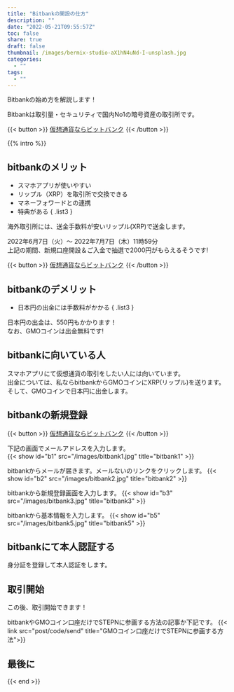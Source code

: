 ```yaml
---
title: "Bitbankの開設の仕方"
description: ""
date: "2022-05-21T09:55:57Z"
toc: false
share: true
draft: false
thumbnail: /images/bermix-studio-aX1hN4uNd-I-unsplash.jpg
categories:
  - ""
tags:
  - ""
---
```


Bitbankの始め方を解説します！   

Bitbankは取引量・セキュリティで国内No1の暗号資産の取引所です。

<!--more-->

{{< button >}}
<a href="https://h.accesstrade.net/sp/cc?rk=0100lb4d00lhxt" rel="nofollow" referrerpolicy="no-referrer-when-downgrade">仮想通貨ならビットバンク<img src="https://h.accesstrade.net/sp/rr?rk=0100lb4d00lhxt" width="1" height="1" border="0" alt="" /></a>
{{< /button >}}

{{% intro %}} 

## bitbankのメリット

- スマホアプリが使いやすい
- リップル（XRP）を取引所で交換できる
- マネーフォワードとの連携
- 特典がある
{ .list3 }

海外取引所には、送金手数料が安いリップル(XRP)で送金します。　　

2022年6月7日（火）〜 2022年7月7日（木）11時59分  
上記の期間、新規口座開設＆ご入金で抽選で2000円がもらえるそうです!

{{< button >}}
<a href="https://h.accesstrade.net/sp/cc?rk=0100lb4d00lhxt" rel="nofollow" referrerpolicy="no-referrer-when-downgrade">仮想通貨ならビットバンク<img src="https://h.accesstrade.net/sp/rr?rk=0100lb4d00lhxt" width="1" height="1" border="0" alt="" /></a>
{{< /button >}}

## bitbankのデメリット

- 日本円の出金には手数料がかかる
{ .list3 }

日本円の出金は、550円もかかります！  
なお、GMOコインは出金無料です!   

## bitbankに向いている人

スマホアプリにて仮想通貨の取引をしたい人には向いています。  
出金については、私ならbitbankからGMOコインにXRP(リップル)を送ります。    
そして、GMOコインで日本円に出金します。

## bitbankの新規登録

{{< button >}}
<a href="https://h.accesstrade.net/sp/cc?rk=0100lb4d00lhxt" rel="nofollow" referrerpolicy="no-referrer-when-downgrade">仮想通貨ならビットバンク<img src="https://h.accesstrade.net/sp/rr?rk=0100lb4d00lhxt" width="1" height="1" border="0" alt="" /></a>
{{< /button >}}

下記の画面でメールアドレスを入力します。  
{{< show id="b1" src="/images/bitbank1.jpg" title="bitbank1" >}}

bitbankからメールが届きます。メールないのリンクをクリックします。
{{< show id="b2" src="/images/bitbank2.jpg" title="bitbank2" >}}

bitbankから新規登録画面を入力します。
{{< show id="b3" src="/images/bitbank3.jpg" title="bitbank3" >}}

bitbankから基本情報を入力します。
{{< show id="b5" src="/images/bitbank5.jpg" title="bitbank5" >}}

## bitbankにて本人認証する

身分証を登録して本人認証をします。  

## 取引開始

この後、取引開始できます！

bitbankやGMOコイン口座だけでSTEPNに参画する方法の記事か下記です。
{{< link src="post/code/send" title="GMOコイン口座だけでSTEPNに参画する方法">}}

## 最後に

{{< end >}}























